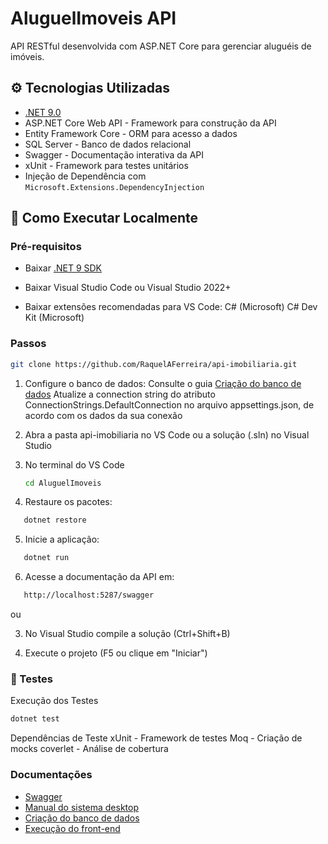 # AluguelImoveis API

API RESTful desenvolvida com ASP.NET Core para gerenciar aluguéis de imóveis.

## ⚙️ Tecnologias Utilizadas

- [.NET 9.0](https://dotnet.microsoft.com/en-us/download/dotnet/9.0)
- ASP.NET Core Web API - Framework para construção da API
- Entity Framework Core - ORM para acesso a dados
- SQL Server - Banco de dados relacional
- Swagger - Documentação interativa da API
- xUnit - Framework para testes unitários
- Injeção de Dependência com `Microsoft.Extensions.DependencyInjection`

## 🚀 Como Executar Localmente

### Pré-requisitos

- Baixar [.NET 9 SDK](https://dotnet.microsoft.com/en-us/download/dotnet/9.0)
- Baixar Visual Studio Code ou Visual Studio 2022+

- Baixar extensões recomendadas para VS Code:
   C# (Microsoft)
   C# Dev Kit (Microsoft)

### Passos

   ```bash
   git clone https://github.com/RaquelAFerreira/api-imobiliaria.git
   ```

1. Configure o banco de dados:
   Consulte o guia [Criação do banco de dados](Docs/bancodedados.pdf)
   Atualize a connection string do atributo ConnectionStrings.DefaultConnection no arquivo appsettings.json, de acordo com os dados da sua conexão

2. Abra a pasta api-imobiliaria no VS Code ou a solução (.sln) no Visual Studio

3. No terminal do VS Code
   ```bash
   cd AluguelImoveis
   ```
   
4. Restaure os pacotes:
```bash
   dotnet restore
```
5. Inicie a aplicação:
```bash
   dotnet run
```
6. Acesse a documentação da API em:
```bash
   http://localhost:5287/swagger
```
ou

3. No Visual Studio compile a solução (Ctrl+Shift+B)

4. Execute o projeto (F5 ou clique em "Iniciar")


### 🧪 Testes
Execução dos Testes
```bash
dotnet test
```

Dependências de Teste
   xUnit - Framework de testes
   Moq - Criação de mocks
   coverlet - Análise de cobertura

### Documentações

- [Swagger](http://localhost:5287/swagger/index.html)
- [Manual do sistema desktop](Docs/manual.pdf)
- [Criação do banco de dados](Docs/bancodedados.pdf)
- [Execução do front-end](https://github.com/RaquelAFerreira/desktop-imobiliaria)
